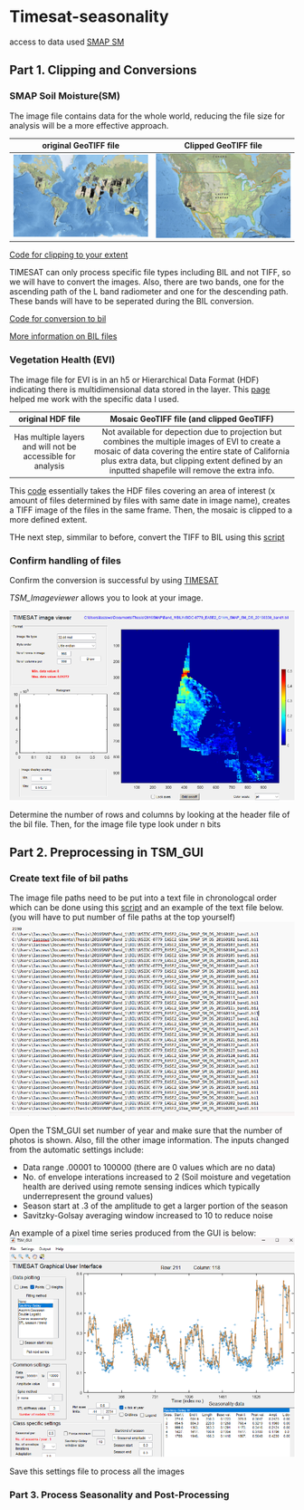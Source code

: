 # Timesat-seasonality

access to data used
[SMAP SM](https://nsidc.org/data/nsidc-0779/versions/1)

## Part 1. Clipping and Conversions
### SMAP Soil Moisture(SM)
The image file contains data for the whole world, reducing the file size for analysis will be a more effective approach.

original GeoTIFF file           |  Clipped GeoTIFF file
:-------------------------:|:-------------------------:
![](images/OriginalTIFSMAP.png)  |  ![](images/clippedtifCA.png)

[Code for clipping to your extent](src-code/cliptif.py)

TIMESAT can only process specific file types including BIL and not TIFF, so we will have to convert the images. 
Also, there are two bands, one for the ascending path of the L band radiometer and one for the descending path.
These bands will have to be seperated during the BIL conversion. 

[Code for conversion to bil](src-code/TifToBILSMAP.py)

[More information on BIL files](https://desktop.arcgis.com/en/arcmap/latest/manage-data/raster-and-images/bil-bip-and-bsq-raster-files.htm)

### Vegetation Health (EVI)
The image file for EVI is in an h5 or Hierarchical Data Format (HDF) indicating there is multidimensional data stored in the layer. 
This [page](https://lpdaac.usgs.gov/resources/e-learning/working-daily-nasa-viirs-surface-reflectance-data/) helped me work with the specific data I used.

original HDF file           |  Mosaic GeoTIFF file (and clipped GeoTIFF)
:-------------------------:|:-------------------------:
Has multiple layers and will not be accessible for analysis|  Not available for depection due to projection but combines the multiple images of EVI to create a mosaic of data covering the entire state of California plus extra data, but clipping extent defined by an inputted shapefile will remove the extra info.

This [code](src-code/h5toMosaic.py) essentially takes the HDF files covering an area of interest (x amount of files determined by files with same date in image name), creates a TIFF image of the files in the same frame. Then, the mosaic is clipped to a more defined extent. 

THe next step, simmilar to before, convert the TIFF to BIL using this [script](src-code/TIFtoBILEVI.py)


### Confirm handling of files
Confirm the conversion is successful by using [TIMESAT](https://web.nateko.lu.se/timesat/timesat.asp)

 *TSM_Imageviewer* allows you to look at your image.

![](images/BILTSMimageViewSMAP.png)

Determine the number of rows and columns by looking at the header file of the bil file.
Then, for the image file type look under n bits

## Part 2. Preprocessing in TSM_GUI

### Create text file of bil paths 

The image file paths need to be put into a text file in chronologcal order which can be done using this [script](src-code/BILpaths.py) and an example of the text file below. (you will have to put number of file paths at the top yourself)
![](images/filepaths.png)

Open the TSM_GUI set number of year and make sure that the number of photos is shown. Also, fill the other image information. 
The inputs changed from the automatic settings include: 
- Data range .00001 to 100000 (there are 0 values which are no data)
- No. of envelope interations increased to 2 (Soil moisture and vegetation health are derived using remote sensing indices which typically underrepresent the ground values)
- Season start at .3 of the amplitude to get a larger portion of the season
- Savitzky-Golsay averaging window increased to 10 to reduce noise

An example of a pixel time series produced from the GUI is below:
![](images/TSMGUI.png)

Save this settings file to process all the images 

### Part 3. Process Seasonality and Post-Processing



